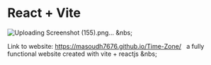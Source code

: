 # React + Vite

![Uploading Screenshot (155).png…]() &nbs;

Link to website: https://masoudh7676.github.io/Time-Zone/ &nbsp;
a fully functional website created with vite + reactjs &nbs;
